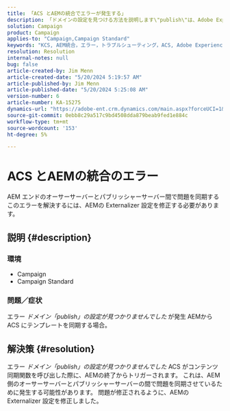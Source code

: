 ```yaml
---
title: 「ACS とAEMの統合でエラーが発生する」
description: 「ドメインの設定を見つける方法を説明します\"publish\"は、Adobe Experience Manager（AEM）からAdobe Campaign Standard（ACS）にテンプレートを同期しようとする際に発生します」
solution: Campaign
product: Campaign
applies-to: "Campaign,Campaign Standard"
keywords: "KCS, AEM統合，エラー，トラブルシューティング，ACS, Adobe Experience Manager, Adobe Campaign Standard"
resolution: Resolution
internal-notes: null
bug: false
article-created-by: Jim Menn
article-created-date: "5/20/2024 5:19:57 AM"
article-published-by: Jim Menn
article-published-date: "5/20/2024 5:25:08 AM"
version-number: 6
article-number: KA-15275
dynamics-url: "https://adobe-ent.crm.dynamics.com/main.aspx?forceUCI=1&pagetype=entityrecord&etn=knowledgearticle&id=f4fb3493-6816-ef11-9f8a-6045bd006268"
source-git-commit: 0ebb8c29a517c9bd4508dda879beab9fed1e884c
workflow-type: tm+mt
source-wordcount: '153'
ht-degree: 5%

---
```


# ACS とAEMの統合のエラー


AEM エンドのオーサーサーバーとパブリッシャーサーバー間で問題を同期するこのエラーを解決するには、AEMの Externalizer 設定を修正する必要があります。

## 説明 {#description}


### <b>環境</b>

- Campaign
- Campaign Standard




### <b>問題／症状</b>

エラー *ドメイン「publish」の設定が見つかりませんでした<b>* </b>が発生<b> </b>AEMから ACS にテンプレートを同期する場合。


## 解決策 {#resolution}


エラー *ドメイン「publish」の設定が見つかりませんでした* ACS がコンテンツ同期関数を呼び出した際に、AEMの終了からトリガーされます。 これは、AEM側のオーサーサーバーとパブリッシャーサーバーの間で問題を同期させているために発生する可能性があります。 問題が修正されるように、AEMの Externalizer 設定を修正しました。


